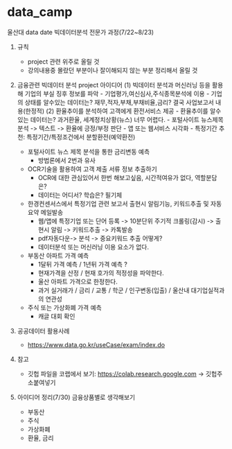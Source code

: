 # data_camp
울산대 data date 빅데이터분석 전문가 과정(7/22~8/23)
1. 규칙
    - project 관련 위주로 올릴 것
    - 강의내용중 몰랐던 부분이나 잘이해되지 않는 부분 정리해서 올릴 것

2. 금융관련 빅데이터 분석 project 아이디어
    (1) 빅데이터 분석과 머신러닝 등을 활용해 기업의 부실 징후 정보를 파악 
        - 기업평가,여신심사,주식종목분석에 이용
        - 기업의 상태를 알수있는 데이터는? 재무,적자,부채,부채비율,금리? 결국 사업보고서 내용(한정적)
    (2) 환율추이를 분석하여 고객에게 환전서비스 제공 
        - 환율추이를 알수있는 데이터는? 과거환율, 세계정치상황(뉴스) 너무 어렵다.
        - 포털사이트 뉴스제목분석 -> 텍스트 -> 환율에 긍정/부정 판단
        - 앱 또는 웹서비스 시각화
        - 특정기간 추천: 특정기간/특정조건에서 분할환전(예약환전) 
    - 포털사이트 뉴스 제목 분석을 통한 금리변동 예측 
        - 방법론에서 2번과 유사
    - OCR기술을 활용하여 고객 제출 서류 정보 추출하기 
        - OCR에 대한 관심있어서 한번 해보고싶음, 시간적여유가 없다, 역할분담은? 
        - 데이터는 어디서? 학습은? 필기체
    - 한경컨센서스에서 특정기업 관련 보고서 출현시 알림기능, 키워드추출 및 자동요약 메일발송
        - 웹/앱에 특정기업 또는 단어 등록 -> 10분단위 주기적 크롤링(감시) -> 출현시 알림 -> 키워드추출 -> 카톡발송
        - pdf자동다운-> 분석 -> 중요키워드 추출 어떻게?
        - 데이터분석 또는 머신러닝 이용 요소가 없다.
    - 부동산 아파트 가격 예측
        - 1달뒤 가격 예측 / 1년뒤 가격 예측 ?
        - 현재가격을 산정 / 현재 호가의 적정성을 파악한다.
        - 울산 아파트 가격으로 한정한다.
        - 과거 실거래가 / 금리 / 교통 / 학군 / 인구변동(입출) / 울산내 대기업실적과의 연관성  
    - 주식 또는 가상화폐 가격 예측
        - 캐글 대회 확인

3. 공공데이터 활용사례
    - https://www.data.go.kr/useCase/exam/index.do

4. 참고
    - 깃헙 파일을 코랩에서 보기: https://colab.research.google.com -> 깃헙주소붙여넣기

5. 아이디어 정리(7/30)
금융상품별로 생각해보기
    - 부동산
    - 주식
    - 가상화폐
    - 환율, 금리

    
    
